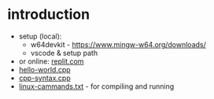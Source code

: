 # introduction

* setup (local): 
  * w64devkit - https://www.mingw-w64.org/downloads/
  * vscode & setup path
* or online: [replit.com](https://replit.com)
* [hello-world.cpp](hello-world.cpp)
* [cpp-syntax.cpp](cpp-syntax.cpp)
* [linux-cammands.txt](linux-cammands.txt) - for compiling and running